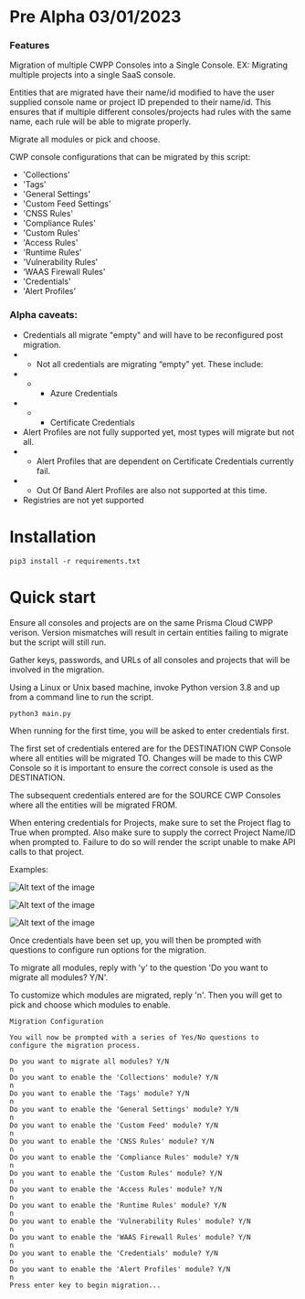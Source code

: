 # Pre Alpha 03/01/2023

### Features

Migration of multiple CWPP Consoles into a Single Console. EX: Migrating multiple projects into a single SaaS console.

Entities that are migrated have their name/id modified to have the user supplied console name or project ID prepended to their name/id. This ensures that if multiple different consoles/projects had rules with the same name, each rule will be able to migrate properly.

Migrate all modules or pick and choose.

CWP console configurations that can be migrated by this script:

- 'Collections'
- 'Tags'
- 'General Settings'
- 'Custom Feed Settings’
- 'CNSS Rules'
- 'Compliance Rules'
- 'Custom Rules'
- 'Access Rules'
- 'Runtime Rules'
- 'Vulnerability Rules'
- ‘WAAS Firewall Rules'
- 'Credentials'
- 'Alert Profiles’

### Alpha caveats:

- Credentials all migrate "empty" and will have to be reconfigured post migration.
- - Not all credentials are migrating “empty” yet. These include:
- - - Azure Credentials
- - - Certificate Credentials
- Alert Profiles are not fully supported yet, most types will migrate but not all.
- - Alert Profiles that are dependent on Certificate Credentials currently fail.
- - Out Of Band Alert Profiles are also not supported at this time.
- Registries are not yet supported

# Installation

```pip3 install -r requirements.txt```

# Quick start

Ensure all consoles and projects are on the same Prisma Cloud CWPP verison. Version mismatches will result in certain entities failing to migrate but the script will still run.

Gather keys, passwords, and URLs of all consoles and projects that will be involved in the migration.

Using a Linux or Unix based machine, invoke Python version 3.8 and up from a command line to run the script.

```python3 main.py```

When running for the first time, you will be asked to enter credentials first.

The first set of credentials entered are for the DESTINATION CWP Console where all entities will be migrated TO. Changes will be made to this CWP Console so it is important to ensure the correct console is used as the DESTINATION.

The subsequent credentials entered are for the SOURCE CWP Consoles where all the entities will be migrated FROM.

When entering credentials for Projects, make sure to set the Project flag to True when prompted. Also make sure to supply the correct Project Name/ID when prompted to. Failure to do so will render the script unable to make API calls to that project.

Examples:

![Alt text of the image](https://github.com/PaloAltoNetworks/pc-compute-migration/blob/main/images/onprem_setup.png)

![Alt text of the image](https://github.com/PaloAltoNetworks/pc-compute-migration/edit/main/images/onprem_setup.png)

![Alt text of the image](https://github.com/PaloAltoNetworks/pc-compute-migration/edit/main/images/project_setup.png)

Once credentials have been set up, you will then be prompted with questions to configure run options for the migration.

To migrate all modules, reply with 'y' to the question 'Do you want to migrate all modules? Y/N'.

To customize which modules are migrated, reply 'n'. Then you will get to pick and choose which modules to enable.

```
Migration Configuration

You will now be prompted with a series of Yes/No questions to configure the migration process.

Do you want to migrate all modules? Y/N
n
Do you want to enable the 'Collections' module? Y/N
n
Do you want to enable the 'Tags' module? Y/N
n
Do you want to enable the 'General Settings' module? Y/N
n
Do you want to enable the 'Custom Feed' module? Y/N
n
Do you want to enable the 'CNSS Rules' module? Y/N
n
Do you want to enable the 'Compliance Rules' module? Y/N
n
Do you want to enable the 'Custom Rules' module? Y/N
n
Do you want to enable the 'Access Rules' module? Y/N
n
Do you want to enable the 'Runtime Rules' module? Y/N
n
Do you want to enable the 'Vulnerability Rules' module? Y/N
n
Do you want to enable the 'WAAS Firewall Rules' module? Y/N
n
Do you want to enable the 'Credentials' module? Y/N
n
Do you want to enable the 'Alert Profiles' module? Y/N
n
Press enter key to begin migration...
```


